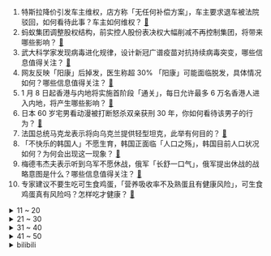 1. 特斯拉降价引发车主维权，店方称「无任何补偿方案」，车主要求退车被法院驳回，如何看待此事？车主如何维权？ [:link:](https://www.zhihu.com/question/577342823)
2. 蚂蚁集团调整股权结构，前实控人股份表决权大幅削减不再控制集团，将带来哪些影响？ [:link:](https://www.zhihu.com/question/577292213)
3. 武大科学家发现病毒进化规律，设计新冠广谱疫苗对抗持续病毒突变，哪些信息值得关注？ [:link:](https://www.zhihu.com/question/577303685)
4. 网友反映「阳康」后掉发，医生称超 30% 「阳康」可能面临脱发，具体情况如何？哪些信息值得关注？ [:link:](https://www.zhihu.com/question/577326205)
5. 1 月 8 日起香港与内地将实施首阶段「通关」，每日允许最多 6 万名香港人进入内地，将产生哪些影响？ [:link:](https://www.zhihu.com/question/576929407)
6. 日本 60 岁宅男看动漫被打断怒杀双亲获刑 30 年，你如何看待该男子的行为？ [:link:](https://www.zhihu.com/question/577290110)
7. 法国总统马克龙表示将向乌克兰提供轻型坦克，此举有何目的？ [:link:](https://www.zhihu.com/question/576881483)
8. 「不快乐的韩国人」不愿生育，韩国正面临「人口之殇」，韩国目前人口状况如何？为何会出现这一现象？ [:link:](https://www.zhihu.com/question/577092466)
9. 梅德韦杰夫表示听到乌军不愿休战，俄军「长舒一口气」，俄军提出休战的战略意图是什么？哪些信息值得关注？ [:link:](https://www.zhihu.com/question/577286552)
10. 专家建议不要生吃可生食鸡蛋，「营养吸收率不及熟蛋且有健康风险」，可生食鸡蛋真有风险吗？怎样吃才健康？ [:link:](https://www.zhihu.com/question/577297849)
<details>
<summary>11 ~ 20</summary>

11. 张文宏强调迅速发起社区医生主导的「战役」，只吊抗生素是无效治疗方案，还有哪些信息值得关注？ [:link:](https://www.zhihu.com/question/577110657)
12. 新娘被要求坐 5 小时脚不能沾地，拍摄者称「可以磨一磨新娘性子」，如何看待？哪些不良婚俗应该被取消？ [:link:](https://www.zhihu.com/question/577093120)
13. 俞敏洪给自己 2022 年打 8 分，称没有欠员工一分钱工资，如何看待新东方过去一年的转型？ [:link:](https://www.zhihu.com/question/576660160)
14. 如何评价外星人x16重量达到2.72kg？ [:link:](https://www.zhihu.com/question/576936030)
15. 李彦宏称「百度内部腐败问题吓死人」，「腾讯的那些问题，百度也都有」，如何看待互联网公司存在的问题？ [:link:](https://www.zhihu.com/question/577121002)
16. 太平洋多国要求「如果日本认为排放核污水的行为是安全的，就把核污水倒在东京」，还有哪些信息值得关注？ [:link:](https://www.zhihu.com/question/577135453)
17. 原神的策划，真的还不如玩家们精明吗？ [:link:](https://www.zhihu.com/question/437748899)
18. 你打算在游戏《原神》3.4版本中抽取什么角色？ [:link:](https://www.zhihu.com/question/572829432)
19. 建行被指盗开个人养老金账户，劳务派遣公司称系用工单位输错信息，律师称银行在程序上存纰漏，如何看待此事？ [:link:](https://www.zhihu.com/question/577317930)
20. 高铁冷知识有那些？ [:link:](https://www.zhihu.com/question/576271083)
</details>
<details>
<summary>21 ~ 30</summary>

21. 俄国防部称摧毁多个「海马斯」系统，超二百名乌士兵和雇佣兵被打死，目前当地情况如何？ [:link:](https://www.zhihu.com/question/576638099)
22. 如何评价国产动画《三体》第一季第六集？ [:link:](https://www.zhihu.com/question/572962145)
23. 财政部「重申坚持中央不救助原则」，建立市场化、法治化的债务违约处置机制，如何看待此事发展？ [:link:](https://www.zhihu.com/question/577121526)
24. 哈里王子称阿富汗服役时士兵们「经常不分青红皂白地开火，杀人就像下棋『吃棋子』」，如何评价？ [:link:](https://www.zhihu.com/question/577142090)
25. 国考行测在两个小时真正做完的是一种什么体验？ [:link:](https://www.zhihu.com/question/26952044)
26. 经过 15 轮投票，共和党众议员凯文·麦卡锡当选美国第 118 届国会众议长，哪些信息值得关注？ [:link:](https://www.zhihu.com/question/577284972)
27. 怎样才能变成强大的人？ [:link:](https://www.zhihu.com/question/535061033)
28. 生物繁殖的意义是什么? [:link:](https://www.zhihu.com/question/576775902)
29. 《英雄联盟》LCK 赛区宣布 Ban 掉海外选手超级账号，此举将会造成哪些影响？ [:link:](https://www.zhihu.com/question/577129158)
30. 刘亦菲主演的首部都市剧《去有风的地方》首播收视率峰值达 0.6%，这一数据表现如何？你追剧了吗？ [:link:](https://www.zhihu.com/question/576650450)
</details>
<details>
<summary>31 ~ 40</summary>

31. 什么样类型的工作最消耗人？ [:link:](https://www.zhihu.com/question/519831827)
32. 如何评价 2023 年 1 月浙江高考首考？ [:link:](https://www.zhihu.com/question/576893964)
33. 22-23 赛季 NBA 湖人轻取老鹰迎来 4 连胜，詹姆斯复出 25+7+10，如何评价这场比赛？ [:link:](https://www.zhihu.com/question/577294412)
34. 春运或春节期间在路上应该怎么做好防护？ [:link:](https://www.zhihu.com/question/575475842)
35. 2023 国考笔试时要注意哪些事项？ [:link:](https://www.zhihu.com/question/564323576)
36. 你觉得烟花爆竹是体现年味的必备品之一吗？ [:link:](https://www.zhihu.com/question/576959135)
37. 23 考研结束了，过来人可以给24 考研的同学一些建议吗？ [:link:](https://www.zhihu.com/question/575047418)
38. 马上回家过年了，旅途中遇到自己突然发烧或者身边人发烧了，怎么办？ [:link:](https://www.zhihu.com/question/575475253)
39. 《自然》最新论文称「发现与发明的突破性都随时间流逝而下降」，如何看待这一研究？科学技术的发展停滞了吗？ [:link:](https://www.zhihu.com/question/576918248)
40. 成都通报男女干部不雅聊天，正按程序追究纪律责任并建议免职，哪些信息值得关注？ [:link:](https://www.zhihu.com/question/577330983)
</details>
<details>
<summary>41 ~ 50</summary>

41. 《滕王阁序》被誉为千古第一赋，引经据典，辞藻华丽，你相信王勃是即兴作文吗？ [:link:](https://www.zhihu.com/question/512500689)
42. 如何评价苟利军和李海宁在《2023 洞见对谈》中称，人类本就是宇宙中的星辰，天文学家是一群浪漫的人吗？ [:link:](https://www.zhihu.com/question/576110061)
43. 从爸妈身上，你有哪些直呼「学到了」的生活技巧？ [:link:](https://www.zhihu.com/question/577102964)
44. 你们捡来的猫现在是什么样子？ [:link:](https://www.zhihu.com/question/294979407)
45. 冬季续航“逆生长”，DHT这次升级有什么特点？ [:link:](https://www.zhihu.com/question/576893570)
46. 如何举例说明切尔诺贝利的辐射有多大？ [:link:](https://www.zhihu.com/question/324917946)
47. 荷兰（以及广义的低地地区）对人类文明发展有哪些贡献？ [:link:](https://www.zhihu.com/question/576504568)
48. 为什么 Steam 上有些人买游戏但是不玩？ [:link:](https://www.zhihu.com/question/575025061)
49. 我国国产体外膜肺氧合治疗（ECMO）产品获批上市，确保重症新冠患者治疗需要，这会带来哪些影响？ [:link:](https://www.zhihu.com/question/576881925)
50. 如何评价 2023 年上海春考语文作文？ [:link:](https://www.zhihu.com/question/576919027)
</details><details>
<summary>bilibili</summary>

1. 《原神》3.4版本PV：「磬弦奏华夜」 [:link:](//www.bilibili.com/video/BV1fR4y127PT)
2. 《未定事件簿》「故城黎明的回响」活动PV：天地盟誓，人间为谁春 [:link:](//www.bilibili.com/video/BV1Z24y1Y7zP)
3. 不同类型的人被骂时的反应 [:link:](//www.bilibili.com/video/BV1D14y1g7ZJ)
4. 阅片无数但是最后一期【阅片无数Ⅱ 71】 [:link:](//www.bilibili.com/video/BV1d44y197xi)
5. 如果地球有变，怎么带着全人类跑路？ [:link:](//www.bilibili.com/video/BV1A3411S7ai)
6. 《没想到我也有给阿b颁奖的一天》 [:link:](//www.bilibili.com/video/BV1cd4y1E7m6)
7. 天王老子来了也得加钱 [:link:](//www.bilibili.com/video/BV1jD4y1V7fL)
8. 张主任：青铜局里怎么混进来个王者 [:link:](//www.bilibili.com/video/BV1CK41127rV)
9. 翻盘！竟然是谁都想不到的结果！！！ [:link:](//www.bilibili.com/video/BV1NG4y1j78a)
10. 这是一个没头没脑的陷阱！ [:link:](//www.bilibili.com/video/BV1n14y1g7Mi)
<details>
<summary>11 ~ 20</summary>

11. 什么是“科技与狠活”，你真的了解它的含义吗？ [:link:](//www.bilibili.com/video/BV1j3411S7Nt)
12. 第一次在兄弟面前展示才艺 [:link:](//www.bilibili.com/video/BV1ND4y1L7rS)
13. 枪战、卧底、濒死…这是“小说”都编不出来的真实边境禁毒故事 [:link:](//www.bilibili.com/video/BV1TG4y1L7F9)
14. 【真人火影】耗时480小时！超燃还原死门凯！ [:link:](//www.bilibili.com/video/BV1re4y1V769)
15. 春晚小品预测：《治 脑 病》 [:link:](//www.bilibili.com/video/BV1J24y1e73u)
16. 不能为毒枭洗白！ [:link:](//www.bilibili.com/video/BV11W4y157zU)
17. 跟我签订契约，成为乡村教师吧！ [:link:](//www.bilibili.com/video/BV16Y411m7at)
18. 喜欢只是一时的，双标却是一世的。 [:link:](//www.bilibili.com/video/BV1wP411F7nG)
19. 22岁的夏天，我攒够了钱，决定出国 [:link:](//www.bilibili.com/video/BV1rA411f7Bo)
20. “赐我，回到2019的那个盛夏” [:link:](//www.bilibili.com/video/BV1CG4y1m7cf)
</details>
<details>
<summary>21 ~ 30</summary>

21. 亲身体验《体罚神器》，皮开肉绽真不是开玩笑 [:link:](//www.bilibili.com/video/BV15D4y1L7tf)
22. 世界上最差的up主和她消失的整整345天 [:link:](//www.bilibili.com/video/BV1uG4y1L7dN)
23. 哔哩哔哩年度大冤种 做了两年视频没赚一分钱 [:link:](//www.bilibili.com/video/BV1bd4y1E7V6)
24. 米哈游那群疯子 [:link:](//www.bilibili.com/video/BV1xe4y137kT)
25. 【散人】国产悬疑恐怖 纸嫁衣团队新作《黑暗笔录》（完结共5P） [:link:](//www.bilibili.com/video/BV1T84y1e796)
26. 羌羌羌羌羌羌羌族小煞 ！ [:link:](//www.bilibili.com/video/BV1aY411m7z2)
27. 论：如何把鸡汤，贴在蛋糕上。。。 [:link:](//www.bilibili.com/video/BV1qg411x7Aw)
28. 《玩 糖 大 师》 [:link:](//www.bilibili.com/video/BV1gg41147Sn)
29. 松鼠：空投掉脸上了 [:link:](//www.bilibili.com/video/BV1c44y1R77f)
30. 我，周树人，努力活成一个人，并向人间喊了一声“别跪着了！” [:link:](//www.bilibili.com/video/BV1W14y1G741)
</details>
<details>
<summary>31 ~ 40</summary>

31. 棋手战鹰（x）骑手战鹰（√） [:link:](//www.bilibili.com/video/BV1G3411S7By)
32. 【花小烙】我们发烧的时候身体里都发生了什么？ [:link:](//www.bilibili.com/video/BV1QP4y1e7kY)
33. 【时代少年团】三时有声微电影拍摄花絮 [:link:](//www.bilibili.com/video/BV1tW4y157Rp)
34. 这一定就是原片吧9 [:link:](//www.bilibili.com/video/BV1c3411Q7XH)
35. 【自制动画】《你就是...下一个？》太太太 帅 啦！！！！！！！！！！！！！ [:link:](//www.bilibili.com/video/BV1Rg411x73n)
36. 这是一道难度堪比泡面的拌面！那么它的味道究竟如何？ [:link:](//www.bilibili.com/video/BV1YD4y1V72A)
37. 离谱到家了02 ！两社恐去3个UP主家零元购! [:link:](//www.bilibili.com/video/BV1uY41117fz)
38. 【原神/愚人众】⚡是我等不惧磨损，亦不畏天罚加身⚡ [:link:](//www.bilibili.com/video/BV1Z8411E74y)
39. 【种门圣经】种门全门派介绍 请选择你的英雄 [:link:](//www.bilibili.com/video/BV1eR4y1m7Vz)
40. 本来挺喜欢天线宝宝的... [:link:](//www.bilibili.com/video/BV1M8411K7K6)
</details>
<details>
<summary>41 ~ 50</summary>

41. 你们再这么搞，这可能是最后一期粉丝开箱了 [:link:](//www.bilibili.com/video/BV15G4y1y7q7)
42. 没来过这家店的都是学渣吧？我童年里全世界最好吃的店！ [:link:](//www.bilibili.com/video/BV1iW4y1G7Sx)
43. 耗时6个月，我画出了大家期待的石之海结局！（没有刀子！） [:link:](//www.bilibili.com/video/BV1cG4y1L7do)
44. 冬季骑行东北吉林，没地方住睡在雪地上，网友表示拍完赶紧回宾馆我很无奈 [:link:](//www.bilibili.com/video/BV1eM411a7Ap)
45. 中国56民族服装，气势不能输 [:link:](//www.bilibili.com/video/BV1cA411D7Pu)
46. 暴力通关！挑战1W元通关造梦无双#1 [:link:](//www.bilibili.com/video/BV1xW4y157kz)
47. 一眼就能看出唱功和假唱？用软件来分析一下跨年演唱会的歌手们！ [:link:](//www.bilibili.com/video/BV123411m77L)
48. 这么难做的鸡，怪不得差点失传！ [:link:](//www.bilibili.com/video/BV1sK411y7nW)
49. 家人们出大事了！ [:link:](//www.bilibili.com/video/BV1724y1i7XR)
50. 一口气看完猪猪侠之变身小英雄，全程无尿点！ [:link:](//www.bilibili.com/video/BV1Ad4y1E7Vv)
</details>
<details>
<summary>51 ~ 60</summary>

51. 认罪文学！？！臣一罪：遇你，臣二罪：识你，臣三罪..... [:link:](//www.bilibili.com/video/BV1N3411S7C3)
52. 女人快乐三要素：手里有钱钱，肚里有墨墨，怀里有弟弟，至于哥哥嘛…… [:link:](//www.bilibili.com/video/BV1p3411S75T)
53. 大家不要误会啊，我没有🐑，我只是单纯想睡两天！ [:link:](//www.bilibili.com/video/BV1YG4y1L7Ao)
54. 从五年级到高四，六分钟看完近十年的绘画成长史 [:link:](//www.bilibili.com/video/BV1ER4y1m7Yr)
55. 大白熊单挑狼群，1v11大胜归来 [:link:](//www.bilibili.com/video/BV19g411s7vx)
56. 啊？ [:link:](//www.bilibili.com/video/BV1aK411271d)
57. 别慌，妈妈会出手【国际尬聊】 [:link:](//www.bilibili.com/video/BV1j3411S7Yh)
58. 上海.春和面馆  厨子探店¥100？ [:link:](//www.bilibili.com/video/BV1hP4y1e7Hh)
59. 《原神》角色演示-「伐难：净水之力」 [:link:](//www.bilibili.com/video/BV1PG4y1j7Cb)
60. 探秘卡塔尔土豪烤全羊！请15位UP卡塔尔吃饭，要花多少钱？ [:link:](//www.bilibili.com/video/BV1M84y1e7vk)
</details>
<details>
<summary>61 ~ 70</summary>

61. 【全站最硬核】《中国奇谭》第二话《鹅鹅鹅》深度解析&神秘彩蛋 [:link:](//www.bilibili.com/video/BV1Rg411x7gk)
62. 为了避雨，误入地下城！ [:link:](//www.bilibili.com/video/BV1n84y1e7SP)
63. 2000元的西餐让我吃蚂蚁！用的全是国产食材？真值得还是薅顾客？ [:link:](//www.bilibili.com/video/BV1yg411x7oe)
64. 【水果猎人】偏方治新冠× 直接躺板板√ [:link:](//www.bilibili.com/video/BV1Kg411478P)
65. 开局氪3w6！这期肝爆了！从金框开始的阴阳师！ [:link:](//www.bilibili.com/video/BV1hW4y157Mr)
66. 【提瓦特乐感测试】谁是谁的主题曲？你猜对了几个？😉🏅 [:link:](//www.bilibili.com/video/BV1PR4y1m7uz)
67. 足球场解救 [:link:](//www.bilibili.com/video/BV1cG4y127Dg)
68. 「1854-2023」“坠落是杀不死福尔摩斯的。” [:link:](//www.bilibili.com/video/BV1214y1G7vq)
69. 花了上百小时，我们终于找到了废土真正的秘密！〖游戏不止〗 [:link:](//www.bilibili.com/video/BV19K411y7ou)
70. 可能你做梦也没有想到，2022年竟然连一首热门歌曲也没有 [:link:](//www.bilibili.com/video/BV18K41127YW)
</details>
<details>
<summary>71 ~ 80</summary>

71. 历时一个月的努力，大蛋终于被我收入囊中 [:link:](//www.bilibili.com/video/BV1ER4y1S7P6)
72. 禁止套娃！ [:link:](//www.bilibili.com/video/BV1g14y137nr)
73. 每天一遍，孤独再见！！！ [:link:](//www.bilibili.com/video/BV1Wv4y1q741)
74. 聊聊我的游戏史，那段让我白白花了200万人民币，却又格外珍惜的回忆 [:link:](//www.bilibili.com/video/BV16g411W7HQ)
75. 被偶像拥抱是什么体验？？ [:link:](//www.bilibili.com/video/BV1pg411s7Vo)
76. 新概念“差劲” [:link:](//www.bilibili.com/video/BV11G4y117pS)
77. 人均600的日料自助！血拼2小时，吃到打烊！ [:link:](//www.bilibili.com/video/BV1ER4y1m712)
78. 《什么是双向奔赴的爱情力量》 [:link:](//www.bilibili.com/video/BV1XW4y157sH)
79. 柯南，利用磁带和国际象棋制造密室！ [:link:](//www.bilibili.com/video/BV1AD4y1L7BH)
80. 玩明白的死门凯能有多恐怖？ [:link:](//www.bilibili.com/video/BV1bK41127CB)
</details>
<details>
<summary>81 ~ 90</summary>

81. 冬 の 坤 [:link:](//www.bilibili.com/video/BV1Lv4y1q7NF)
82. （碳基生物交流篇）上大电音寺，听朋克佛祖打碟，功德加满！ [:link:](//www.bilibili.com/video/BV11W4y157X3)
83. 如果姜云升的《浪漫主义》是这几位歌手的歌 [:link:](//www.bilibili.com/video/BV1E3411S7LM)
84. ⚡鹰 语 九 段⚡ [:link:](//www.bilibili.com/video/BV1rv4y1i74K)
85. “猫鼠大战”中竟然有这么多惊天细节彩蛋！最喜欢的一集！ [:link:](//www.bilibili.com/video/BV1pP4y1e7uh)
86. 隋卞一探| 听说在老上海不管发生什么事，来这都能解决？！上海和平饭店味道到底怎么样？ [:link:](//www.bilibili.com/video/BV1i3411S7FM)
87. 拥有弱化的力量，反杀是必然的！ [:link:](//www.bilibili.com/video/BV17Y41117kY)
88. 四岁女童被拐卖了6万 被解救时已离家千里！ [:link:](//www.bilibili.com/video/BV1mg411x7AG)
89. 大胆预测一下今年春晚！ [:link:](//www.bilibili.com/video/BV1yG4y117jt)
90. 当你在畸变长时间不打怪......... [:link:](//www.bilibili.com/video/BV1pW4y1G7rZ)
</details>
<details>
<summary>91 ~ 100</summary>

91. 0-200w凭什么？一个普通女孩来B站的两年半 恶评？学业？焦虑？…… [:link:](//www.bilibili.com/video/BV1424y1i7HF)
92. 琥珀里面有长颈鹿正常吗？ [:link:](//www.bilibili.com/video/BV1N3411S7t3)
93. 【含梗过多】✨阳✨光✨开✨朗✨大✨男✨孩✨儿✨ [:link:](//www.bilibili.com/video/BV1tA411f7jY)
94. 【原神整活】“仙鸡真是武艺过人！”“那是自然…放肆！” [:link:](//www.bilibili.com/video/BV1Q44y197xc)
95. 离谱！让女友体验24小时怀孕…再挺着大肚子出现在家里？丈母娘懵了！ [:link:](//www.bilibili.com/video/BV1UG4y117Md)
96. 等了三年，男朋友终于变成帅哥了！！！ [:link:](//www.bilibili.com/video/BV1BR4y1m715)
97. （当时我就震惊了）：拿命换来的完美吉翁号完工的那一刻 我想写进家里的族谱 机甲之城 完工番！ [:link:](//www.bilibili.com/video/BV1DA411f7th)
98. 脉动学园 ❤ 承认吧，你已经心动了！say so❤活力甜妹来啦~ [:link:](//www.bilibili.com/video/BV1W24y1i7RR)
99. 妈妈我是你的大“孝”子呀，快开门呀。 [:link:](//www.bilibili.com/video/BV1BY411m7Nf)
100. 爆笑整蛊！我把同事整的再也不敢摸鱼了！ [:link:](//www.bilibili.com/video/BV1H8411K7xB)
</details></details>